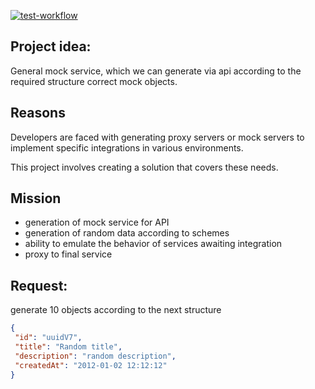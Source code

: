 [![test-workflow](https://github.com/jaddek/proxymock/actions/workflows/main.yaml/badge.svg)](https://github.com/jaddek/proxymock/actions/workflows/main.yaml)
## Project idea:

General mock service,
which we can generate via api according to the required structure correct mock objects.

## Reasons

Developers are faced with generating proxy servers or mock servers to implement specific integrations in various environments.

This project involves creating a solution that covers these needs.

## Mission

- generation of mock service for API
- generation of random data according to schemes
- ability to emulate the behavior of services awaiting integration
- proxy to final service

## Request:
generate 10 objects according to the next structure


```json
{
 "id": "uuidV7", 
 "title": "Random title", 
 "description": "random description", 
 "createdAt": "2012-01-02 12:12:12" 
}
```